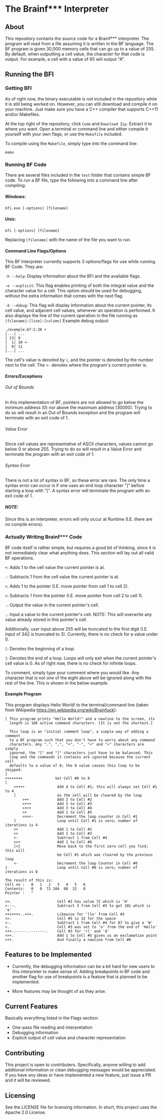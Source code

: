 # The Brainf*** Interpreter

## About

This repository contains the source code for a Brainf*** interpreter. The program will read from a file assuming it is written in the BF language. 
The BF program is given 30,000 memory cells that can go up to a value of 255.
By default, when outputting a cell value, the character for that code is output. For example, a cell with a value of 65 will output "A".
 
## Running the BFI

### Getting BFI

As of right now, the binary executable is not included in the repository while it is still being worked on. However, you can still
download and compile it on your machine. Just make sure you have a C++ compiler that supports C++11 and/or Makefiles.

At the top right of the repository, click ```Code``` and ```Download Zip```. Extract it to where you want. Open a terminal or command line and either compile
it yourself with your own flags, or use the ```Makefile``` included.

To compile using the ```Makefile```, simply type into the command line:

```make```

### Running BF Code

There are several files included in the ```test``` folder that contains simple BF code.
To run a BF file, type the following into a command line after compiling:

##### Windows:

```bfi.exe [-options] [filename]```
##### Unix:

```bfi [-options] [filename]```

Replacing ```[filename]``` with the name of the file you want to run.

#### Command Line Flags/Options

This BF Interpreter currently supports 3 options/flags for use while running BF Code. They are:

```-h --help```: Display information about the BFI and the available flags.

```-e --explicit```: This flag enables printing of both the integral value and the character value for a cell.
This option should be used for debugging, without the extra information that comes with the next flag.

```-d --debug```: This flag will display information about the current pointer, its cell value, and adjacent cell values, whenever an operation is performed.
It also displays the line of the current operation in the file running as ```[filename]:[line]:[column]```
Example debug output:

```
./example.bf:1:38 +
|...| ...
| 23| 9
|  1| 10 <-
|  0| 11
|...| ...
```
The cell's value is denoted by ```|```, and the pointer is denoted by the number next to the cell. The ```<-``` denotes where the program's current pointer is.

#### Errors/Exceptions

###### Out of Bounds

In this implementation of BF, pointers are not allowed to go below the minimum address (0) nor above the maximum address (30000).
Trying to do so will result in an Out of Bounds exception and the program will terminate with an exit code of 1.

###### Value Error

Since cell values are representative of ASCII characters, values cannot go below 0 or above 255. Trying to do so will result in a Value Error and 
terminate the program with an exit code of 1.

###### Syntax Error

There is not a lot of syntax in BF, so these error are rare. The only time a syntax error can occur is if one uses an end loop character "]" before
starting a loop with "[". A syntax error will terminate the program with an exit code of 1.

##### NOTE:

Since this is an interpreter, errors will only occur at Runtime (I.E. there are no compile errors).

### Actually Writing Brainf*** Code
BF code itself is rather simple, but requires a good bit of thinking, since it is not immediately clear what anything does.
This section will lay out all valid BF operations.

```+```: Adds 1 to the cell value the current pointer is at.

```-```: Subtracts 1 from the cell value the current pointer is at.

```>```: Adds 1 to the pointer (I.E. move pointer from cell 1 to cell 2).

```<```: Subtracts 1 from the pointer (I.E. move pointer from cell 2 to cell 1).

```.```: Output the value in the current pointer's cell.

```,```: Input a value to the current pointer's cell. NOTE: This will overwrite any value already stored in this pointer's cell.

Additionally, user input above 255 will be truncated to the first digit (I.E. input of 342 is truncated to 3). Currently, there is no
check for a value under 0.

```[```: Denotes the beginning of a loop.

```]```: Denotes the end of a loop. Loops will only exit when the current pointer's cell value is 0. As of right now, there is no check for infinite loops.

To comment, simply type your comment where you would like. Any character that is not one of the eight above will be ignored along with the rest of the line.
This is shown in the below example.

#### Example Program

This program displays Hello World! to the terminal/command line (taken from Wikipedia https://en.wikipedia.org/wiki/Brainfuck):

```
[ This program prints "Hello World!" and a newline to the screen, its
  length is 106 active command characters. [It is not the shortest.]

  This loop is an "initial comment loop", a simple way of adding a comment
  to a BF program such that you don't have to worry about any command
  characters. Any ".", ",", "+", "-", "<" and ">" characters are simply
  ignored, the "[" and "]" characters just have to be balanced. This
  loop and the commands it contains are ignored because the current cell
  defaults to a value of 0; the 0 value causes this loop to be skipped.
]
++++++++               Set Cell #0 to 8
[
    >++++               Add 4 to Cell #1; this will always set Cell #1 to 4
    [                   as the cell will be cleared by the loop
        >++             Add 2 to Cell #2
        >+++            Add 3 to Cell #3
        >+++            Add 3 to Cell #4
        >+              Add 1 to Cell #5
        <<<<-           Decrement the loop counter in Cell #1
    ]                   Loop until Cell #1 is zero; number of iterations is 4
    >+                  Add 1 to Cell #2
    >+                  Add 1 to Cell #3
    >-                  Subtract 1 from Cell #4
    >>+                 Add 1 to Cell #6
    [<]                 Move back to the first zero cell you find; this will
                        be Cell #1 which was cleared by the previous loop
    <-                  Decrement the loop Counter in Cell #0
]                       Loop until Cell #0 is zero; number of iterations is 8

The result of this is:
Cell no :   0   1   2   3   4   5   6
Contents:   0   0  72 104  88  32   8
Pointer :   ^

>>.                     Cell #2 has value 72 which is 'H'
>---.                   Subtract 3 from Cell #3 to get 101 which is 'e'
+++++++..+++.           Likewise for 'llo' from Cell #3
>>.                     Cell #5 is 32 for the space
<-.                     Subtract 1 from Cell #4 for 87 to give a 'W'
<.                      Cell #3 was set to 'o' from the end of 'Hello'
+++.------.--------.    Cell #3 for 'rl' and 'd'
>>+.                    Add 1 to Cell #5 gives us an exclamation point
>++.                    And finally a newline from Cell #6
```
## Features to be Implemented

- Currently, the debugging information can be a bit hard for new users to this interpreter to make sense of. Adding breakpoints in BF code and another flag for use of
breakpoints is a feature that is planned to be implemented.

- More features may be thought of as they arise.

## Current Features

Basically everything listed in the Flags section:

- One-pass file reading and interpretation
- Debugging information
- Explicit output of cell value and character representation

## Contributing

This project is open to contributers. Specifically, anyone willing to add additional information or clean debugging messages would be appreciated. 
If you have any ideas or have implemented a new feature, just issue a PR and it will be reviewed.

## Licensing

See the LICENSE file for licensing information. In short, this project uses the Apache 2.0 License.
